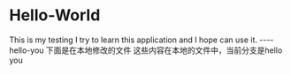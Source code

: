 # Hello-World
This is my testing
I try to learn this application and I hope can use it.
----hello-you
下面是在本地修改的文件
这些内容在本地的文件中，当前分支是hello you 